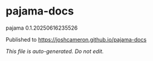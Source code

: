 # pajama-docs
pajama 0.1.20250616235526

Published to https://joshcameron.github.io/pajama-docs

*This file is auto-generated. Do not edit.*
